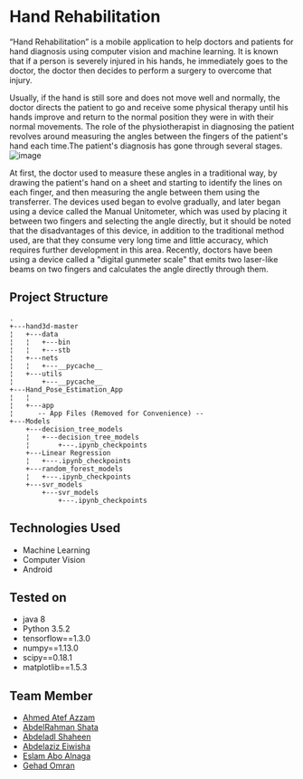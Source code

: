 # Hand Rehabilitation

“Hand Rehabilitation” is a mobile application to help doctors and patients for hand diagnosis using computer vision and machine learning. It is known that if a person is severely injured in his hands, he immediately goes to the doctor, the doctor then decides to perform a surgery to overcome that injury.

Usually, if the hand is still sore and does not move well and normally, the doctor directs the patient to go and receive some physical therapy until his hands improve and return to the normal position they were in with their normal movements. The role of the physiotherapist in diagnosing the patient revolves around measuring the angles between the fingers of the patient's hand each time.The patient's diagnosis has gone through several stages.
![image](https://user-images.githubusercontent.com/105019244/173629539-8fac5de7-c85c-4e3b-8fcc-7f58d4740caf.png)


At first, the doctor used to measure these angles in a traditional way, by drawing the patient's hand on a sheet and starting to identify the lines on each finger, and then measuring the angle between them using the transferrer. The devices used began to evolve gradually, and later began using a device called the Manual Unitometer, which was used by placing it between two fingers and selecting the angle directly, but it should be noted that the disadvantages of this device, in addition to the traditional method used, are that they consume very long time and little accuracy, which requires further development in this area. Recently, doctors have been using a device called a "digital gunmeter scale" that emits two laser-like beams on two fingers and calculates the angle directly through them.

## Project Structure
```
.
+---hand3d-master
¦   +---data
¦   ¦   +---bin
¦   ¦   +---stb
¦   +---nets
¦   ¦   +---__pycache__
¦   +---utils
¦       +---__pycache__
+---Hand_Pose_Estimation_App
¦   ¦
¦   +---app
¦      -- App Files (Removed for Convenience) --
+---Models
    +---decision_tree_models
    ¦   +---decision_tree_models
    ¦       +---.ipynb_checkpoints
    +---Linear Regression
    ¦   +---.ipynb_checkpoints
    +---random_forest_models
    ¦   +---.ipynb_checkpoints
    +---svr_models
        +---svr_models
            +---.ipynb_checkpoints

```

## Technologies Used
- Machine Learning
- Computer Vision
- Android

## Tested on
- java 8
- Python 3.5.2
- tensorflow==1.3.0
- numpy==1.13.0
- scipy==0.18.1
- matplotlib==1.5.3

## Team Member
- [Ahmed Atef Azzam](https://github.com/AhmedAzzam99)
- [AbdelRahman Shata]()
- [Abdeladl Shaheen]()
- [Abdelaziz Eiwisha]()
- [Eslam Abo Alnaga]()
- [Gehad Omran]()
